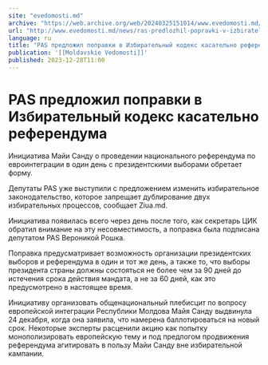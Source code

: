 ```yaml
---
site: "evedomosti.md"
archive: "https://web.archive.org/web/20240325151014/www.evedomosti.md/news/ras-predlozhil-popravki-v-izbiratelnyj-kodeks-kasatelno-refe"
url: "http://www.evedomosti.md/news/ras-predlozhil-popravki-v-izbiratelnyj-kodeks-kasatelno-refe"
language: ru
title: "РАS предложил поправки в Избирательный кодекс касательно референдума"
publication: '[[Moldavskie Vedomosti]]'
published: 2023-12-28T11:00
---
```


# РАS предложил поправки в Избирательный кодекс касательно референдума

Инициатива Майи Санду о проведении национального референдума по евроинтеграции в один день с президентскими выборами обретает форму.

Депутаты PAS уже выступили с предложением изменить избирательное законодательство, которое запрещает дублирование двух избирательных процессов, сообщает Ziua.md.

Инициатива появилась всего через день после того, как секретарь ЦИК обратил внимание на эту несовместимость, а поправка была подписана депутатом PAS Вероникой Рошка.

Поправка предусматривает возможность организации президентских выборов и референдума в один и тот же день, а также то, что выборы президента страны должны состояться не более чем за 90 дней до истечения срока действия мандата, а не за 60 дней, как это предусмотрено в настоящее время.

Инициативу организовать общенациональный плебисцит по вопросу европейской интеграции Республики Молдова Майя Санду выдвинула 24 декабря, когда она заявила, что намерена баллотироваться на новый срок. Некоторые эксперты расценили акцию как попытку монополизировать европейскую тему и под предлогом продвижения референдума агитировать в пользу Майи Санду вне избирательной кампании.